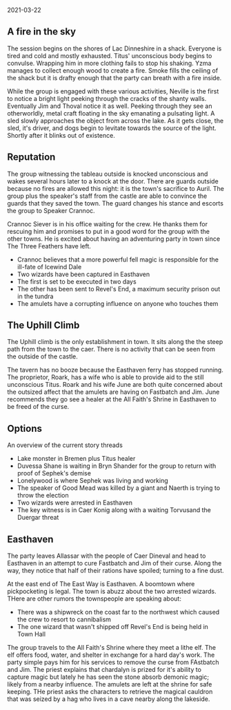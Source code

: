 2021-03-22

## A fire in the sky

The session begins on the shores of Lac Dinneshire in a shack. Everyone is tired and cold and mostly exhausted. Titus' unconscious body begins to convulse. Wrapping him in more clothing fails to stop his shaking. Yzma manages to collect enough wood to create a fire. Smoke fills the ceiling of the shack but it is drafty enough that the party can breath with a fire inside.

While the group is engaged with these various activities, Neville is the first to notice a bright light peeking through the cracks of the shanty walls. Eventually Jim and Thoval notice it as well. Peeking through they see an otherworldly, metal craft floating in the sky emanating a pulsating light. A sled slowly approaches the object from across the lake. As it gets close, the sled, it's driver, and dogs begin to levitate towards the source of the light. Shortly after it blinks out of existence.

## Reputation

The group witnessing the tableau outside is knocked unconscious and wakes several hours later to a knock at the door. There are guards outside because no fires are allowed this night: it is the town's sacrifice to Auril. The group plus the speaker's staff from the castle are able to convince the guards that they saved the town. The guard changes his stance and escorts the group to Speaker Crannoc.

Crannoc Siever is in his office waiting for the crew. He thanks them for rescuing him and promises to put in a good word for the group with the other towns. He is excited about having an adventuring party in town since The Three Feathers have left.

- Crannoc believes that a more powerful fell magic is responsible for the ill-fate of Icewind Dale
- Two wizards have been captured in Easthaven
- The first is set to be executed in two days
- The other has been sent to Revel's End, a maximum security prison out in the tundra
- The amulets have a corrupting influence on anyone who touches them

## The Uphill Climb

The Uphill climb is the only establishment in town. It sits along the the steep path from the town to the caer. There is no activity that can be seen from the outside of the castle.

The tavern has no booze because the Easthaven ferry has stopped running. The proprietor, Roark, has a wife who is able to provide aid to the still unconscious Titus. Roark and his wife June are both quite concerned about the outsized affect that the amulets are having on Fastbatch and Jim. June recommends they go see a healer at the All Faith's Shrine in Easthaven to be freed of the curse.

## Options

An overview of the current story threads

- Lake monster in Bremen plus Titus healer
- Duvessa Shane is waiting in Bryn Shander for the group to return with proof of Sephek's demise
- Lonelywood is where Sephek was living and working
- The speaker of Good Mead was killed by a giant and Naerth is trying to throw the election
- Two wizards were arrested in Easthaven
- The key witness is in Caer Konig along with a waiting Torvusand the Duergar threat

## Easthaven

The party leaves Allassar with the people of Caer Dineval and head to Easthaven in an attempt to cure Fastbatch and Jim of their curse. Along the way, they notice that half of their rations have spoiled; turning to a fine dust.

At the east end of The East Way is Easthaven. A boomtown where pickpocketing is legal. The town is abuzz about the two arrested wizards. THere are other rumors the townspeople are speaking about:

- There was a shipwreck on the coast far to the northwest which caused the crew to resort to cannibalism
- The one wizard that wasn't shipped off Revel's End is being held in Town Hall

The group travels to the All Faith's Shrine where they meet a lithe elf. The elf offers food, water, and shelter in exchange for a hard day's work. The party simple pays him for his services to remove the curse from FAstbatch and Jim. The priest explains that chardalyn is prized for it's ability to capture magic but lately he has seen the stone absorb demonic magic; likely from a nearby influence. The amulets are left at the shrine for safe keeping. THe priest asks the characters to retrieve the magical cauldron that was seized by a hag who lives in a cave nearby along the lakeside.


